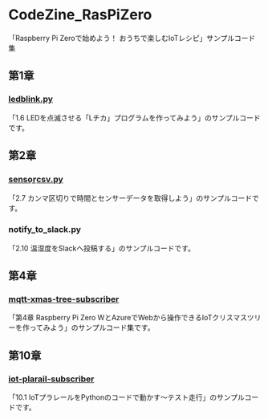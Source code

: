 # CodeZine_RasPiZero
「Raspberry Pi Zeroで始めよう！ おうちで楽しむIoTレシピ」サンプルコード集

## 第1章

### [ledblink.py](https://github.com/manami-taira/CodeZine_RasPiZero/blob/master/ledblink.py)

「1.6 LEDを点滅させる「Lチカ」プログラムを作ってみよう」のサンプルコードです。

## 第2章

### [sensor̲csv.py](https://github.com/manami-taira/CodeZine_RasPiZero/blob/master/sensor_csv.py)

「2.7 カンマ区切りで時間とセンサーデータを取得しよう」のサンプルコードです。

### notify_to_slack.py

「2.10 温湿度をSlackへ投稿する」のサンプルコードです。

## 第4章

### [mqtt-xmas-tree-subscriber](https://github.com/manami-taira/mqtt-xmas-tree-subscriber)

「第4章 Raspberry Pi Zero WとAzureでWebから操作できるIoTクリスマスツリーを作ってみよう」のサンプルコード集です。

## 第10章

### [iot-plarail-subscriber](https://github.com/manami-taira/iot-plarail-subscriber)

「10.1 IoTプラレールをPythonのコードで動かす～テスト走行」のサンプルコードです。

